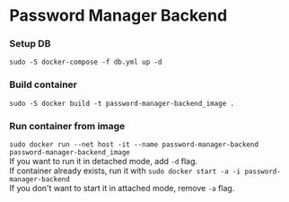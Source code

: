 # Password Manager Backend

### Setup DB
`sudo -S docker-compose -f db.yml up -d`
### Build container
`sudo -S docker build -t password-manager-backend_image .`
### Run container from image
`sudo docker run --net host -it --name password-manager-backend password-manager-backend_image`
<br>
If you want to run it in detached mode, add `-d` flag.
<br>
If container already exists, run it with `sudo docker start -a -i password-manager-backend`
<br>
If you don't want to start it in attached mode, remove `-a` flag.
